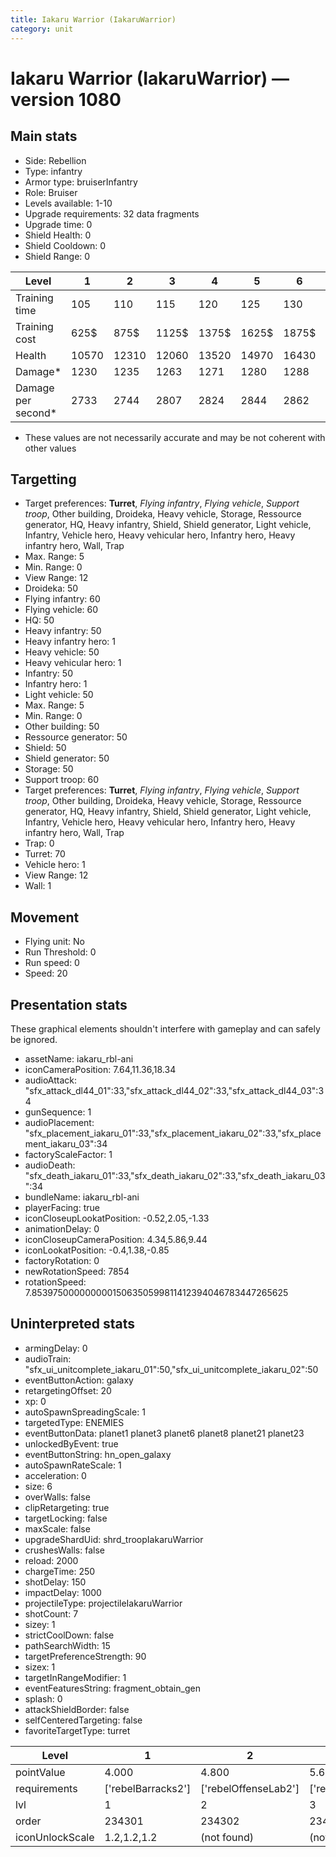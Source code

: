 ```yaml
---
title: Iakaru Warrior (IakaruWarrior)
category: unit
---
```


# Iakaru Warrior (IakaruWarrior) — version 1080

## Main stats

  * Side: Rebellion
  * Type: infantry
  * Armor type: bruiserInfantry
  * Role: Bruiser
  * Levels available: 1-10
  * Upgrade requirements: 32 data fragments
  * Upgrade time: 0
  * Shield Health: 0
  * Shield Cooldown: 0
  * Shield Range: 0

|Level             |1    |2    |3    |4    |5    |6    |7    |8    |9    |10   |
|------------------|-----|-----|-----|-----|-----|-----|-----|-----|-----|-----|
|Training time     |105  |110  |115  |120  |125  |130  |135  |140  |145  |150  |
|Training cost     |625$ |875$ |1125$|1375$|1625$|1875$|2125$|2500$|2625$|2875$|
|Health            |10570|12310|12060|13520|14970|16430|17950|19440|20930|23880|
|Damage*           |1230 |1235 |1263 |1271 |1280 |1288 |1346 |1380 |1413 |1454 |
|Damage per second*|2733 |2744 |2807 |2824 |2844 |2862 |2991 |3067 |3140 |3231 |

* These values are not necessarily accurate and may be not coherent with other values

## Targetting

  * Target preferences: **Turret**, _Flying infantry_, _Flying vehicle_, _Support troop_, Other building, Droideka, Heavy vehicle, Storage, Ressource generator, HQ, Heavy infantry, Shield, Shield generator, Light vehicle, Infantry, Vehicle hero, Heavy vehicular hero, Infantry hero, Heavy infantry hero, Wall, Trap
  * Max. Range: 5
  * Min. Range: 0
  * View Range: 12
  * Droideka: 50
  * Flying infantry: 60
  * Flying vehicle: 60
  * HQ: 50
  * Heavy infantry: 50
  * Heavy infantry hero: 1
  * Heavy vehicle: 50
  * Heavy vehicular hero: 1
  * Infantry: 50
  * Infantry hero: 1
  * Light vehicle: 50
  * Max. Range: 5
  * Min. Range: 0
  * Other building: 50
  * Ressource generator: 50
  * Shield: 50
  * Shield generator: 50
  * Storage: 50
  * Support troop: 60
  * Target preferences: **Turret**, _Flying infantry_, _Flying vehicle_, _Support troop_, Other building, Droideka, Heavy vehicle, Storage, Ressource generator, HQ, Heavy infantry, Shield, Shield generator, Light vehicle, Infantry, Vehicle hero, Heavy vehicular hero, Infantry hero, Heavy infantry hero, Wall, Trap
  * Trap: 0
  * Turret: 70
  * Vehicle hero: 1
  * View Range: 12
  * Wall: 1

## Movement

  * Flying unit: No
  * Run Threshold: 0
  * Run speed: 0
  * Speed: 20

## Presentation stats

These graphical elements shouldn't interfere with gameplay and can safely be ignored.

  * assetName: iakaru_rbl-ani
  * iconCameraPosition: 7.64,11.36,18.34
  * audioAttack: "sfx_attack_dl44_01":33,"sfx_attack_dl44_02":33,"sfx_attack_dl44_03":34
  * gunSequence: 1
  * audioPlacement: "sfx_placement_iakaru_01":33,"sfx_placement_iakaru_02":33,"sfx_placement_iakaru_03":34
  * factoryScaleFactor: 1
  * audioDeath: "sfx_death_iakaru_01":33,"sfx_death_iakaru_02":33,"sfx_death_iakaru_03":34
  * bundleName: iakaru_rbl-ani
  * playerFacing: true
  * iconCloseupLookatPosition: -0.52,2.05,-1.33
  * animationDelay: 0
  * iconCloseupCameraPosition: 4.34,5.86,9.44
  * iconLookatPosition: -0.4,1.38,-0.85
  * factoryRotation: 0
  * newRotationSpeed: 7854
  * rotationSpeed: 7.8539750000000001506350599811412394046783447265625

## Uninterpreted stats

  * armingDelay: 0
  * audioTrain: "sfx_ui_unitcomplete_iakaru_01":50,"sfx_ui_unitcomplete_iakaru_02":50
  * eventButtonAction: galaxy
  * retargetingOffset: 20
  * xp: 0
  * autoSpawnSpreadingScale: 1
  * targetedType: ENEMIES
  * eventButtonData: planet1 planet3 planet6 planet8 planet21 planet23
  * unlockedByEvent: true
  * eventButtonString: hn_open_galaxy
  * autoSpawnRateScale: 1
  * acceleration: 0
  * size: 6
  * overWalls: false
  * clipRetargeting: true
  * targetLocking: false
  * maxScale: false
  * upgradeShardUid: shrd_troopIakaruWarrior
  * crushesWalls: false
  * reload: 2000
  * chargeTime: 250
  * shotDelay: 150
  * impactDelay: 1000
  * projectileType: projectileIakaruWarrior
  * shotCount: 7
  * sizey: 1
  * strictCoolDown: false
  * pathSearchWidth: 15
  * targetPreferenceStrength: 90
  * sizex: 1
  * targetInRangeModifier: 1
  * eventFeaturesString: fragment_obtain_gen
  * splash: 0
  * attackShieldBorder: false
  * selfCenteredTargeting: false
  * favoriteTargetType: turret

|Level          |1                 |2                   |3                   |4                   |5                   |6                   |7                   |8                   |9                   |10                   |
|---------------|------------------|--------------------|--------------------|--------------------|--------------------|--------------------|--------------------|--------------------|--------------------|---------------------|
|pointValue     |4.000             |4.800               |5.600               |6.400               |7.200               |8.000               |8.800               |9.600               |10.400              |12.000               |
|requirements   |['rebelBarracks2']|['rebelOffenseLab2']|['rebelOffenseLab3']|['rebelOffenseLab4']|['rebelOffenseLab5']|['rebelOffenseLab6']|['rebelOffenseLab7']|['rebelOffenseLab8']|['rebelOffenseLab9']|['rebelOffenseLab10']|
|lvl            |1                 |2                   |3                   |4                   |5                   |6                   |7                   |8                   |9                   |10                   |
|order          |234301            |234302              |234303              |234304              |234305              |234306              |234307              |234308              |234309              |234310               |
|iconUnlockScale|1.2,1.2,1.2       |(not found)         |(not found)         |(not found)         |(not found)         |(not found)         |(not found)         |(not found)         |(not found)         |(not found)          |

